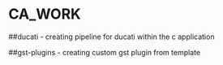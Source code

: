 # CA_WORK

##ducati - creating pipeline for ducati within the c application

##gst-plugins - creating custom gst plugin from template
